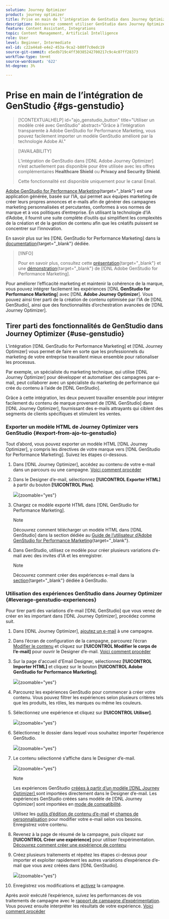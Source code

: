 ```yaml
---
solution: Journey Optimizer
product: journey optimizer
title: Prise en main de l’intégration de GenStudio dans Journey Optimizer
description: Découvrez comment utiliser GenStudio dans Journey Optimizer
feature: Content Assistant, Integrations
topic: Content Management, Artificial Intelligence
role: User
level: Beginner, Intermediate
exl-id: c22a44a8-e4e2-453a-9ca2-b80f7c0edc19
source-git-commit: e5edb719c4ff30385242700217c9c4c07ff28373
workflow-type: tm+mt
source-wordcount: '622'
ht-degree: 3%

---
```


# Prise en main de l’intégration de GenStudio {#gs-genstudio}

>[!CONTEXTUALHELP]
>id="ajo_genstudio_button"
>title="Utiliser un modèle créé avec GenStudio"
>abstract="Grâce à l’intégration transparente à Adobe GenStudio for Performance Marketing, vous pouvez facilement importer un modèle GenStudio amélioré par la technologie Adobe AI."

>[!AVAILABILITY]
>
>L’intégration de GenStudio dans [!DNL Adobe Journey Optimizer] n’est actuellement pas disponible pour être utilisée avec les offres complémentaires **Healthcare Shield** ou **Privacy and Security Shield**.
>
>Cette fonctionnalité est disponible uniquement pour le canal Email.

[Adobe GenStudio for Performance Marketing](https://business.adobe.com/fr/products/genstudio-for-performance-marketing.html){target="_blank"} est une application générée, basée sur l’IA, qui permet aux équipes marketing de créer leurs propres annonces et e-mails afin de générer des campagnes marketing personnalisées et percutantes, conformes à vos normes de marque et à vos politiques d’entreprise. En utilisant la technologie d’IA d’Adobe, il fournit une suite complète d’outils qui simplifient les complexités de la création et de la gestion de contenu afin que les créatifs puissent se concentrer sur l’innovation.

En savoir plus sur les [!DNL GenStudio for Performance Marketing] dans la [documentation](https://experienceleague.adobe.com/fr/docs/genstudio-for-performance-marketing/user-guide/home){target="_blank"} dédiée.

>[!INFO]
>
>Pour en savoir plus, consultez cette [présentation](https://business.adobe.com/products/genstudio-for-performance-marketing.html#watch-overview){target="_blank"} et une [démonstration](https://business.adobe.com/products/genstudio-for-performance-marketing.html#demo){target="_blank"} de [!DNL Adobe GenStudio for Performance Marketing].

<!--To access the GenStudio integration in [!DNL Adobe Journey Optimizer] feature, users need to be granted the **xxx** permission. [Learn more](../administration/permissions.md)

>[!IMPORTANT]
>
>* Before starting using this capability, read out related [Guardrails and Limitations](#generative-guardrails).-->

Pour améliorer l’efficacité marketing et maintenir la cohérence de la marque, vous pouvez intégrer facilement les expériences [!DNL **GenStudio for Performance Marketing**] avec [!DNL **Adobe Journey Optimizer**]. Vous pouvez ainsi tirer parti de la création de contenu optimisée par l’IA de [!DNL GenStudio], ainsi que des fonctionnalités d’orchestration avancées de [!DNL Journey Optimizer].

<!--![](../rn/assets/do-not-localize/genstudio.gif)-->

<!--Guardrails and limitations {#genstudio-guardrails}

General guidelines for using the GenStudio integration in [!DNL Adobe Journey Optimizer] for email generation are listed below:

See if guidelines/limitations such as the ones listed [here](gs-generative.md#generative-guardrails) for the AI Assistant can apply.

The following limitations apply to GenStudio integration in [!DNL Adobe Journey Optimizer]:-->

## Tirer parti des fonctionnalités de GenStudio dans Journey Optimizer {#use-genstudio}

L’intégration [!DNL GenStudio for Performance Marketing] et [!DNL Journey Optimizer] vous permet de faire en sorte que les professionnels du marketing de votre entreprise travaillent mieux ensemble pour rationaliser les processus.

Par exemple, un spécialiste du marketing technique, qui utilise [!DNL Journey Optimizer] pour développer et automatiser des campagnes par e-mail, peut collaborer avec un spécialiste du marketing de performance qui crée du contenu à l’aide de [!DNL GenStudio].

Grâce à cette intégration, les deux peuvent travailler ensemble pour intégrer facilement du contenu de marque provenant de [!DNL GenStudio] dans [!DNL Journey Optimizer], fournissant des e-mails attrayants qui ciblent des segments de clients spécifiques et stimulent les ventes.

### Exporter un modèle HTML de Journey Optimizer vers GenStudio {#export-from-ajo-to-genstudio}

Tout d’abord, vous pouvez exporter un modèle HTML [!DNL Journey Optimizer], y compris les directives de votre marque vers [!DNL GenStudio for Performance Marketing]. Suivez les étapes ci-dessous.

1. Dans [!DNL Journey Optimizer], accédez au contenu de votre e-mail dans un parcours ou une campagne. [Voici comment procéder](../email/get-started-email-design.md#key-steps)

1. Dans le Designer d’e-mail, sélectionnez **[!UICONTROL Exporter HTML]** à partir du bouton **[!UICONTROL Plus]**.

   ![](assets/genstudio-export-template.png){zoomable="yes"}

1. Chargez ce modèle exporté HTML dans [!DNL GenStudio for Performance Marketing]. <!--Make sure you detect the fields that the generative AI uses to insert content in order to create an actionable template.-->

   >[!NOTE]
   >
   >Découvrez comment télécharger un modèle HTML dans [!DNL GenStudio] dans la section dédiée au [Guide de l’utilisateur d’Adobe GenStudio for Performance Marketing](https://experienceleague.adobe.com/en/docs/genstudio-for-performance-marketing/user-guide/content/templates/use-templates#templates-from-ajo-and-marketo){target="_blank"}.

1. Dans GenStudio, utilisez ce modèle pour créer plusieurs variations d’e-mail avec des invites d’IA et les enregistrer.

   >[!NOTE]
   >
   >Découvrez comment créer des expériences e-mail dans la [section](https://experienceleague.adobe.com/en/docs/genstudio-for-performance-marketing/user-guide/create/create-email-experience){target="_blank"} dédiée à GenStudio.

### Utilisation des expériences GenStudio dans Journey Optimizer {#leverage-genstudio-experiences}

Pour tirer parti des variations d’e-mail [!DNL GenStudio] que vous venez de créer en les important dans [!DNL Journey Optimizer], procédez comme suit.

1. Dans [!DNL Journey Optimizer], [ajoutez un e-mail](../email/create-email.md) à une campagne.

1. Dans l’écran de configuration de la campagne, parcourez l’écran [Modifier le contenu](../email/create-email.md#define-email-content) et cliquez sur **[!UICONTROL Modifier le corps de l’e-mail]** pour ouvrir le Designer d’e-mail. [Voici comment procéder](../email/get-started-email-design.md#key-steps)

1. Sur la page d&#39;accueil d&#39;Email Designer, sélectionnez **[!UICONTROL Importer HTML]** et cliquez sur le bouton **[!UICONTROL Adobe GenStudio for Performance Marketing]**.

   ![](assets/genstudio-pem-import-email.png){zoomable="yes"}

1. Parcourez les expériences GenStudio pour commencer à créer votre contenu. Vous pouvez filtrer les expériences selon plusieurs critères tels que les produits, les rôles, les marques ou même les couleurs.

   <!--![](assets/genstudio-filter-experiences.png){zoomable="yes"}-->

1. Sélectionnez une expérience et cliquez sur **[!UICONTROL Utiliser]**.

   ![](assets/genstudio-use-experience.png){zoomable="yes"}

1. Sélectionnez le dossier dans lequel vous souhaitez importer l’expérience GenStudio.

   ![](assets/genstudio-choose-destination.png){zoomable="yes"}

1. Le contenu sélectionné s’affiche dans le Designer d’e-mail.

   ![](assets/genstudio-email-content.png){zoomable="yes"}

   >[!NOTE]
   >
   >Les expériences GenStudio [créées à partir d’un modèle [!DNL Journey Optimizer]  ](#export-from-ajo-to-genstudio) sont importées directement dans le Designer d’e-mail. Les expériences GenStudio créées sans modèle de [!DNL Journey Optimizer] sont importées en [mode de compatibilité](../email/existing-content.md).

   Utilisez les [outils d’édition de contenu d’e-mail](../email/content-from-scratch.md) et [champs de personnalisation](../personalization/personalize.md) pour modifier votre e-mail selon vos besoins. Enregistrez votre contenu.

1. Revenez à la page de résumé de la campagne, puis cliquez sur **[!UICONTROL Créer une expérience]** pour utiliser l’expérimentation. [Découvrez comment créer une expérience de contenu](../content-management/content-experiment.md)

   <!--![](assets/genstudio-create-experiment.png){zoomable="yes"}-->

1. Créez plusieurs traitements et répétez les étapes ci-dessus pour importer et exploiter rapidement les autres variations d’expérience d’e-mail que vous avez créées dans [!DNL GenStudio].

   ![](assets/genstudio-define-treatments.png){zoomable="yes"}

1. Enregistrez vos modifications et [activez](../campaigns/review-activate-campaign.md) la campagne.

Après avoir exécuté l’expérience, suivez les performances de vos traitements de campagne avec le [rapport de campagne d’expérimentation](../reports/campaign-global-report-cja-experimentation.md). Vous pouvez ensuite interpréter les résultats de votre expérience. [Voici comment procéder](../content-management/get-started-experiment.md#interpret-results)
